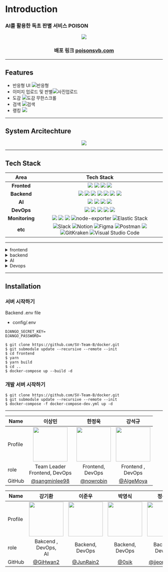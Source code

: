 # Introduction
### <p>AI를 활용한 독초 판별 서비스 POISON</p>
<div align=center>
<img src="https://user-images.githubusercontent.com/112836685/216101873-695f850c-1647-4374-b744-d76cef4f1ab3.png"/>

  
### 배포 링크 [poisonsvb.com](https://poisonsvb.com)
  
</div>
  
***
## Features
- 반응형 UI ![반응형](https://user-images.githubusercontent.com/83197138/216485464-ba868a0a-3625-429f-8883-d47504e6a74c.gif)
- 이미지 업로드 및 판별![사진업로드](https://user-images.githubusercontent.com/83197138/216485225-5e284db3-d0c8-400d-8b18-c825fc5969c3.gif)
- 도감 ![도감 무한스크롤](https://user-images.githubusercontent.com/83197138/216485419-960d34f1-04f2-4546-9843-9ca0bc5d6d35.gif)
- 검색 ![검색](https://user-images.githubusercontent.com/83197138/216485432-be9465a4-8935-4cc5-a2df-f2993e5e02fd.gif)
- 랭킹 ![](https://user-images.githubusercontent.com/83197138/216485444-51852996-3fa4-4e6f-a325-00fded4055b2.gif)






***
## System Arcitechture
<div align =center>
<image src="https://user-images.githubusercontent.com/112836685/216496964-67b71afe-feb5-4d87-913d-ae3d83e9bd3c.png">
</div>
  
  
  
***
## Tech Stack

<div align =center>

Area| Tech Stack|
:--------:|:------------------------------:|
**Fronted** | <img src="https://img.shields.io/badge/TypeScript-3178C6.svg?style=for-the-badge&logo=TypeScript&logoColor=black"> <img src="https://img.shields.io/badge/react-61DAFB?style=for-the-badge&logo=react&logoColor=black"> <img src="https://img.shields.io/badge/ReactQuery-FF4154.svg?&style=for-the-badge&logo=ReactQuery&logoColor=white"> <img src="https://img.shields.io/badge/Sass-CC6699?&style=for-the-badge&logo=Sass&logoColor=white">
**Backend** | <img src="https://img.shields.io/badge/Django-092E20?style=for-the-badge&logo=Django&logoColor=white"> <img src="https://img.shields.io/badge/DJANGO_REST-ff1709?style=for-the-badge&logo=django&logoColor=white&color=ff1709&labelColor=gray"> <img src="https://img.shields.io/badge/RabbitMQ-FF6600?style=for-the-badge&logo=RabbitMQ&logoColor=white"> <img src="https://img.shields.io/badge/Celery-37814A?style=for-the-badge&logo=Celery&logoColor=white"> <img src="https://img.shields.io/badge/mongoDB-47A248?style=for-the-badge&logo=MongoDB&logoColor=white">  <img src="https://img.shields.io/badge/Amazon S3-569A31?style=for-the-badge&logo=Amazon S3&logoColor=white"> <img src="https://img.shields.io/badge/Redis-DC382D?style=for-the-badge&logo=Redis&logoColor=white">
**AI** | <img src="https://img.shields.io/badge/flask-000000?&style=for-the-badge&logo=flask&logoColor=white"> <img src="https://img.shields.io/badge/OpenCV-5C3EE8?style=for-the-badge&logo=OpenCV&logoColor=white"> <img src="https://img.shields.io/badge/TensorFlow-FF6F00?&style=for-the-badge&logo=TensorFlow&logoColor=white"> <img src="https://img.shields.io/badge/scikit_learn-F7931E?&style=for-the-badge&logo=scikit-learn&logoColor=white">
**DevOps** | <img src="https://img.shields.io/badge/NGINX-009639?style=for-the-badge&logo=nginx&logoColor=black"> <img src="https://img.shields.io/badge/gunicorn-499848?style=for-the-badge&logo=gunicorn&logoColor=black"> <img src="https://img.shields.io/badge/Docker-2496ED?style=for-the-badge&logo=docker&logoColor=white"> <img src="https://img.shields.io/badge/Github_Actions-2088FF?style=for-the-badge&logo=Github-Actions&logoColor=black"> <img src="https://img.shields.io/badge/Amazon_EC2-FF9900?style=for-the-badge&logo=Amazon-EC2&logoColor=black">
**Monitoring** |   <img src="https://img.shields.io/badge/Grafana-F46800?style=for-the-badge&logo=grafana&logoColor=black"> <img src="https://img.shields.io/badge/Prometheus-E6522C?style=for-the-badge&logo=Prometheus&logoColor=black"> <img src = "https://img.shields.io/badge/cadvisor-1478FF?style=for-the-badge&logoColor=black"> ![node-exporter](https://img.shields.io/badge/node_exporter-37D100?style=for-the-badge&logoColor=black) ![Elastic Stack](https://img.shields.io/static/v1?style=for-the-badge&message=Elastic+Stack&color=005571&logo=Elastic+Stack&logoColor=FFFFFF&label=)
**etc** | ![Slack](https://img.shields.io/static/v1?style=for-the-badge&message=Slack&color=4A154B&logo=Slack&logoColor=FFFFFF&label=) ![Notion](https://img.shields.io/static/v1?style=for-the-badge&message=Notion&color=000000&logo=Notion&logoColor=FFFFFF&label=) ![Figma](https://img.shields.io/static/v1?style=for-the-badge&message=Figma&color=F24E1E&logo=Figma&logoColor=FFFFFF&label=) ![Postman](https://img.shields.io/static/v1?style=for-the-badge&message=Postman&color=FF6C37&logo=Postman&logoColor=FFFFFF&label=) <img src="https://img.shields.io/badge/swagger-85EA2D?style=for-the-badge&logo=swagger&logoColor=black"> ![GitKraken](https://img.shields.io/static/v1?style=for-the-badge&message=GitKraken&color=179287&logo=GitKraken&logoColor=FFFFFF&label=) ![Visual Studio Code](https://img.shields.io/static/v1?style=for-the-badge&message=Visual+Studio+Code&color=007ACC&logo=Visual+Studio+Code&logoColor=FFFFFF&label=)
</div>
  
*** 
 
<details>
<summary>frontend</summary>
</details>
  
  


<details> 
<summary>backend</summary>
  
## API


### swagger
<div markdown="1">

![image](https://user-images.githubusercontent.com/112836685/215753323-26257498-ce14-435b-9bd6-def0dc1f64f7.png)

</div>



## Monitoring
Grafana + Prometheus, ELK

|**Django** |**Node exporter**|
|-----|-----|
<img src = "https://user-images.githubusercontent.com/112836685/215755917-d95d1f67-284e-46bc-bb1a-4b4d60d0248d.png" width="500px" height="300px">|<img src = "https://user-images.githubusercontent.com/112836685/215756393-afd0c358-198c-475b-afc4-2a61ef44a20d.png" width="500px" height="300px">


|**cAdvisor** |**ELK**|
|-----|-----|
<img src = "https://user-images.githubusercontent.com/112836685/215756456-c339b819-463f-4b1b-9434-075df74f3684.png" width="500px" height="300px">|<img src = "https://user-images.githubusercontent.com/112836685/216101722-55819672-9a8e-4165-b45e-6b42f7b3f101.png" width="500px" height="300px">
  
</details>  



  
<details>
<summary>AI</summary>
</details> 
 

  
<details>
<summary>Devops</summary>
</details>
  
***
  

## Installation

### 서버 시작하기

Backend .env file

- config/.env

```
DJANGO_SECRET_KEY=
DJANGO_PASSWORD=
```

```shell
$ git clone https://github.com/SV-Team-B/docker.git
$ git submodule update --recursive --remote --init
$ cd frontend
$ yarn
$ yarn build
$ cd ..
$ docker-compose up --build -d
```

### 개발 서버 시작하기

```shell
$ git clone https://github.com/SV-Team-B/docker.git
$ git submodule update --recursive --remote --init
$ docker-compose -f docker-compose-dev.yml up -d
```
***

| Name    | <center>이상민</center>|<center>한정욱</center> |<center>강석규</center> | 
| ------- | --------------------------------------------- | ------------------------------------ | --------------------------------------------- | 
| Profile | <center> <img width="110px" height="110px" src="https://avatars.githubusercontent.com/u/83197138?v=4" /> </center>|<center><img width="110px" height="110px" src="https://avatars.githubusercontent.com/u/101189924?v=4" /></center>|<center><img width="110px" height="110px" src="https://avatars.githubusercontent.com/u/8746067?v=4" /></center>|
| role    | <center>Team Leader<br> Frontend, DevOps</center>   | <center>Frontend, <br> DevOps</center>    | <center>Frontend ,<br> DevOps</center>  | 
GitHub | <center>[@sangminlee98](https://github.com/sangminlee98)</center> | <center>[@nowrobin](https://github.com/nowrobin) </center>| <center>[@AlgeMoya](https://github.com/AlgeMoya) </center>|



| Name    | <center>강기환</center> | <center>이준우</center> | <center>박영식</center> | <center>정동훈</center>
| ------- | --------------------------------------- | --------------------------------------- | --------------------------------------- | --------------------------------------- |
| Profile |<center><img width="110px" height="110px" src="https://avatars.githubusercontent.com/u/100124081?s=400&v=4" /></center>|<center><img width="110px" height="110px" src="https://avatars.githubusercontent.com/u/107318116?v=4" /></center>|<center><img width="110px" height="110px" src="https://avatars.githubusercontent.com/u/99026631?v=4" /></center>|<center><img width="110px" height="110px" src="https://avatars.githubusercontent.com/u/112836685?s=400&v=4" /></center>|
| role    | <center>Bakcend ,<br> DevOps, <br> AI</center> | <center>Backend,<br> DevOps</center> | <center>Backend,<br> DevOps</center> | <center>Backend,<br> DevOps</center> |
GitHub | <center>[@GiHwan2](https://github.com/GiHwan2)</center> | <center>[@JunRain2](https://github.com/JunRain2) </center>| <center>[@0sik](https://github.com/0sik) </center>| <center>[@jjeongdong](https://github.com/jjeongdong)</center>





</div>
